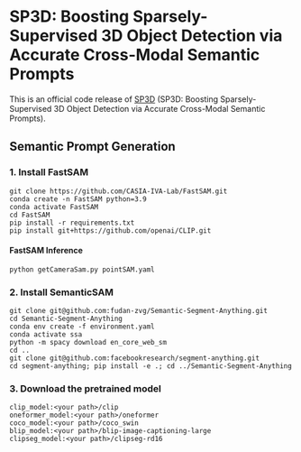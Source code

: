 # SP3D: Boosting Sparsely-Supervised 3D Object Detection via Accurate Cross-Modal Semantic Prompts
This is an official code release of [SP3D](http://arxiv.org/abs/2503.06467) (SP3D: Boosting Sparsely-Supervised 3D Object Detection via Accurate Cross-Modal Semantic Prompts). 

## Semantic Prompt Generation
### 1. Install FastSAM
```
git clone https://github.com/CASIA-IVA-Lab/FastSAM.git
conda create -n FastSAM python=3.9
conda activate FastSAM
cd FastSAM
pip install -r requirements.txt
pip install git+https://github.com/openai/CLIP.git
```
#### FastSAM Inference
```
python getCameraSam.py pointSAM.yaml
```

### 2. Install SemanticSAM
```
git clone git@github.com:fudan-zvg/Semantic-Segment-Anything.git
cd Semantic-Segment-Anything
conda env create -f environment.yaml
conda activate ssa
python -m spacy download en_core_web_sm
cd ..
git clone git@github.com:facebookresearch/segment-anything.git
cd segment-anything; pip install -e .; cd ../Semantic-Segment-Anything
```

### 3. Download the pretrained model
```
clip_model:<your path>/clip
oneformer_model:<your path>/oneformer
coco_model:<your path>/coco_swin
blip_model:<your path>/blip-image-captioning-large
clipseg_model:<your path>/clipseg-rd16
```


